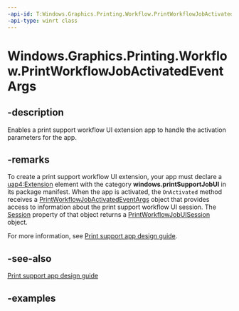 ```yaml
---
-api-id: T:Windows.Graphics.Printing.Workflow.PrintWorkflowJobActivatedEventArgs
-api-type: winrt class
---
```


# Windows.Graphics.Printing.Workflow.PrintWorkflowJobActivatedEventArgs

<!--
public sealed class PrintWorkflowJobActivatedEventArgs : Windows.ApplicationModel.Activation.IActivatedEventArgsWithUser
-->


## -description

Enables a print support workflow UI extension app to handle the activation parameters for the app.

## -remarks

To create a print support workflow UI extension, your app must declare a [uap4:Extension](/uwp/schemas/appxpackage/uapmanifestschema/element-uap4-extension) element with the category **windows.printSupportJobUI** in its package manifest. When the app is activated, the `OnActivated` method receives a [PrintWorkflowJobActivatedEventArgs](printworkflowjobactivatedeventargs.md) object that provides access to information about the print support workflow UI session. The [Session](printworkflowjobactivatedeventargs_session.md) property of that object returns a [PrintWorkflowJobUISession](printworkflowjobuisession.md) object.

For more information, see [Print support app design guide](/windows-hardware/drivers/devapps/print-support-app-design-guide).

## -see-also

[Print support app design guide](/windows-hardware/drivers/devapps/print-support-app-design-guide)

## -examples


